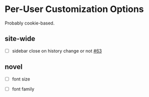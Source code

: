 # Per-User Customization Options

Probably cookie-based.

## site-wide

- [ ] sidebar close on history change or not [#63](https://codeberg.org/VnPower/PixivFE/issues/63)

## novel

- [ ] font size
- [ ] font family

